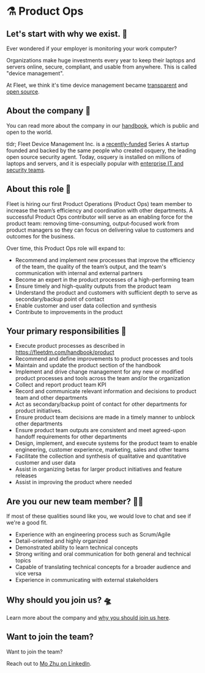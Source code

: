 # ⚗️ Product Ops

## Let's start with why we exist. 📡

Ever wondered if your employer is monitoring your work computer?

Organizations make huge investments every year to keep their laptops and servers online, secure, compliant, and usable from anywhere. This is called "device management".

At Fleet, we think it's time device management became [transparent](https://fleetdm.com/transparency) and [open source](https://fleetdm.com/handbook/company#open-source).


## About the company 🌈

You can read more about the company in our [handbook](https://fleetdm.com/handbook/company), which is public and open to the world.

tldr; Fleet Device Management Inc. is a [recently-funded](https://techcrunch.com/2022/04/28/fleet-nabs-20m-to-enable-enterprises-to-manage-their-devices/) Series A startup founded and backed by the same people who created osquery, the leading open source security agent. Today, osquery is installed on millions of laptops and servers, and it is especially popular with [enterprise IT and security teams](https://www.linuxfoundation.org/press/press-release/the-linux-foundation-announces-intent-to-form-new-foundation-to-support-osquery-community).

## About this role 🔎

Fleet is hiring our first Product Operations (Product Ops) team member to increase the team’s efficiency and coordination with other departments. A successful Product Ops contributor will serve as an enabling force for the product team: removing time-consuming, output-focused work from product managers so they can focus on delivering value to customers and outcomes for the business.

Over time, this Product Ops role will expand to:
- Recommend and implement new processes that improve the efficiency of the team, the quality of the team’s output, and the team's communication with internal and external partners
- Become an expert in the product processes of a high-performing team
- Ensure timely and high-quality outputs from the product team
- Understand the product and customers with sufficient depth to serve as secondary/backup point of contact
- Enable customer and user data collection and synthesis
- Contribute to improvements in the product

## Your primary responsibilities 🔭
- Execute product processes as described in https://fleetdm.com/handbook/product 
- Recommend and define improvements to product processes and tools
- Maintain and update the product section of the handbook
- Implement and drive change management for any new or modified product processes and tools across the team and/or the organization
- Collect and report product team KPI
- Record and communicate relevant information and decisions to product team and other departments
- Act as secondary/backup point of contact for other departments for product initiatives. 
- Ensure product team decisions are made in a timely manner to unblock other departments
- Ensure product team outputs are consistent and meet agreed-upon handoff requirements for other departments
- Design, implement, and execute systems for the product team to enable engineering, customer experience, marketing, sales and other teams
- Facilitate the collection and synthesis of qualitative and quantitative customer and user data
- Assist in organizing betas for larger product initiatives and feature releases
- Assist in improving the product where needed

## Are you our new team member? 🧑‍🚀
If most of these qualities sound like you, we would love to chat and see if we're a good fit.
- Experience with an engineering process such as Scrum/Agile
- Detail-oriented and highly organized
- Demonstrated ability to learn technical concepts
- Strong writing and oral communication for both general and technical topics
- Capable of translating technical concepts for a broader audience and vice versa
- Experience in communicating with external stakeholders 

## Why should you join us? 🛸

Learn more about the company and [why you should join us here](https://fleetdm.com/handbook/company#is-it-any-good).

## Want to join the team?

Want to join the team?

Reach out to [Mo Zhu on LinkedIn](https://www.linkedin.com/in/mo-zhu/).

